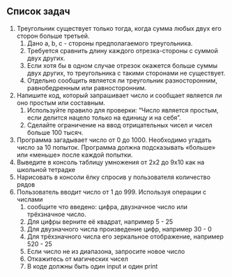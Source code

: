 ## Список задач

1. Треугольник существует только тогда, когда сумма любых двух его сторон больше третьей. 
   1. Дано a, b, c - стороны предполагаемого треугольника. 
   2. Требуется сравнить длину каждого отрезка-стороны с суммой двух других. 
   3. Если хотя бы в одном случае отрезок окажется больше суммы двух других, то треугольника с такими сторонами не существует. 
   4. Отдельно сообщить является ли треугольник разносторонним, равнобедренным или равносторонним.
2. Напишите код, который запрашивает число и сообщает является ли оно простым или составным.
   1. Используйте правило для проверки: “Число является простым, если делится нацело только на единицу и на себя”.
   2. Сделайте ограничение на ввод отрицательных чисел и чисел больше 100 тысяч.
3. Программа загадывает число от 0 до 1000. Необходимо угадать число за 10 попыток. Программа должна подсказывать «больше» или «меньше» после каждой попытки.
4. Выведите в консоль таблицу умножения от 2х2 до 9х10 как на школьной тетрадке
5. Нарисовать в консоли ёлку спросив у пользователя количество рядов
6. Пользователь вводит число от 1 до 999. Используя операции с числами
   1.  сообщите что введено: цифра, двузначное число или трёхзначное число. 
   2. Для цифры верните её квадрат, например 5 - 25
   3. Для двузначного числа произведение цифр, например 30 - 0
   4. Для трёхзначного числа его зеркальное отображение, например 520 - 25
   5. Если число не из диапазона, запросите новое число
   6. Откажитесь от магических чисел
   7. В коде должны быть один input и один print
